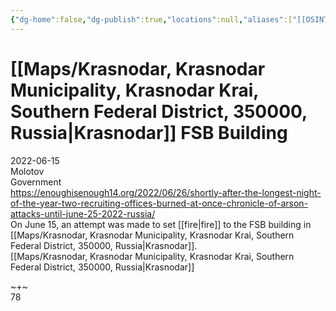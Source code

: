 ```yaml
---
{"dg-home":false,"dg-publish":true,"locations":null,"aliases":["[[OSINT Project/Maps/Krasnodar, Krasnodar Municipality, Krasnodar Krai, Southern Federal District, 350000, Russia|Krasnodar]] FSB Building"],"location":"Krasnodar","title":"[[OSINT Project/Maps/Krasnodar, Krasnodar Municipality, Krasnodar Krai, Southern Federal District, 350000, Russia|Krasnodar]] FSB Building","tag":"molotov, government","date":"2022-06-15","linter-yaml-title-alias":"[[OSINT Project/Maps/Krasnodar, Krasnodar Municipality, Krasnodar Krai, Southern Federal District, 350000, Russia|Krasnodar]] FSB Building","permalink":"/krasnodar-fsb-building/","dgHomeLink":true,"dgPassFrontmatter":true}
---
```



# [[Maps/Krasnodar, Krasnodar Municipality, Krasnodar Krai, Southern Federal District, 350000, Russia|Krasnodar]] FSB Building

2022-06-15  
Molotov  
Government  
https://enoughisenough14.org/2022/06/26/shortly-after-the-longest-night-of-the-year-two-recruiting-offices-burned-at-once-chronicle-of-arson-attacks-until-june-25-2022-russia/  
On June 15, an attempt was made to set [[fire|fire]] to the FSB building in [[Maps/Krasnodar, Krasnodar Municipality, Krasnodar Krai, Southern Federal District, 350000, Russia|Krasnodar]].  
[[Maps/Krasnodar, Krasnodar Municipality, Krasnodar Krai, Southern Federal District, 350000, Russia|Krasnodar]]

~+~  
78
